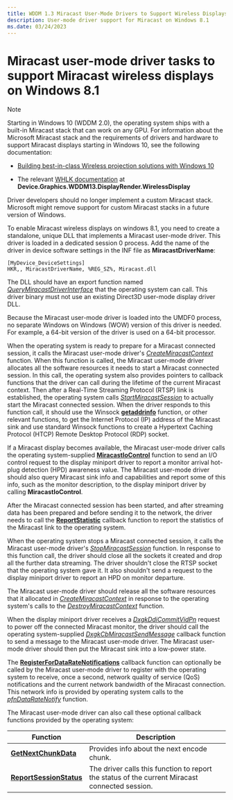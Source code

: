 ```yaml
---
title: WDDM 1.3 Miracast User-Mode Drivers to Support Wireless Displays
description: User-mode driver support for Miracast on Windows 8.1
ms.date: 03/24/2023
---
```


# Miracast user-mode driver tasks to support Miracast wireless displays on Windows 8.1

> [!NOTE]
> Starting in Windows 10 (WDDM 2.0), the operating system ships with a built-in Miracast stack that can work on any GPU. For information about the Microsoft Miracast stack and the requirements of drivers and hardware to support Miracast displays starting in Windows 10, see the following documentation:
>
> * [Building best-in-class Wireless projection solutions with Windows 10](/windows-hardware/design/device-experiences/wireless-projection)
>
> * The relevant [WHLK documentation](/windows-hardware/test/hlk/windows-hardware-lab-kit) at **Device.Graphics.WDDM13.DisplayRender.WirelessDisplay**
>
> Driver developers should no longer implement a custom Miracast stack. Microsoft might remove support for custom Miracast stacks in a future version of Windows.

To enable Miracast wireless displays on windows 8.1, you need to create a standalone, unique DLL that implements a Miracast user-mode driver. This driver is loaded in a dedicated session 0 process. Add the name of the driver in device software settings in the INF file as **MiracastDriverName**:

``` syntax
[MyDevice_DeviceSettings]
HKR,, MiracastDriverName, %REG_SZ%, Miracast.dll
```

The DLL should have an export function named [*QueryMiracastDriverInterface*](/windows-hardware/drivers/ddi/netdispumdddi/nc-netdispumdddi-query_miracast_driver_interface) that the operating system can call. This driver binary must not use an existing Direct3D user-mode display driver DLL.

Because the Miracast user-mode driver is loaded into the UMDF0 process, no separate Windows on Windows (WOW) version of this driver is needed. For example, a 64-bit version of the driver is used on a 64-bit processor.

When the operating system is ready to prepare for a Miracast connected session, it calls the Miracast user-mode driver's [*CreateMiracastContext*](/windows-hardware/drivers/ddi/netdispumdddi/nc-netdispumdddi-pfn_create_miracast_context) function. When this function is called, the Miracast user-mode driver allocates all the software resources it needs to start a Miracast connected session. In this call, the operating system also provides pointers to callback functions that the driver can call during the lifetime of the current Miracast context. Then after a Real-Time Streaming Protocol (RTSP) link is established, the operating system calls [*StartMiracastSession*](/windows-hardware/drivers/ddi/netdispumdddi/nc-netdispumdddi-pfn_start_miracast_session) to actually start the Miracast connected session. When the driver responds to this function call, it should use the Winsock [**getaddrinfo**](/windows/win32/api/ws2tcpip/nf-ws2tcpip-getaddrinfo) function, or other relevant functions, to get the Internet Protocol (IP) address of the Miracast sink and use standard Winsock functions to create a Hypertext Caching Protocol (HTCP) Remote Desktop Protocol (RDP) socket.

If a Miracast display becomes available, the Miracast user-mode driver calls the operating system-supplied [**MiracastIoControl**](/windows-hardware/drivers/ddi/netdispumdddi/nc-netdispumdddi-pfn_miracast_io_control) function to send an I/O control request to the display miniport driver to report a monitor arrival hot-plug detection (HPD) awareness value. The Miracast user-mode driver should also query Miracast sink info and capabilities and report some of this info, such as the monitor description, to the display miniport driver by calling **MiracastIoControl**.

After the Miracast connected session has been started, and after streaming data has been prepared and before sending it to the network, the driver needs to call the [**ReportStatistic**](/windows-hardware/drivers/ddi/netdispumdddi/nc-netdispumdddi-pfn_report_statistic) callback function to report the statistics of the Miracast link to the operating system.

When the operating system stops a Miracast connected session, it calls the Miracast user-mode driver's [*StopMiracastSession*](/windows-hardware/drivers/ddi/netdispumdddi/nc-netdispumdddi-pfn_stop_miracast_session) function. In response to this function call, the driver should close all the sockets it created and drop all the further data streaming. The driver shouldn't close the RTSP socket that the operating system gave it. It also shouldn't send a request to the display miniport driver to report an HPD on monitor departure.

The Miracast user-mode driver should release all the software resources that it allocated in [*CreateMiracastContext*](/windows-hardware/drivers/ddi/netdispumdddi/nc-netdispumdddi-pfn_create_miracast_context) in response to the operating system's calls to the [*DestroyMiracastContext*](/windows-hardware/drivers/ddi/netdispumdddi/nc-netdispumdddi-pfn_destroy_miracast_context) function.

When the display miniport driver receives a [*DxgkDdiCommitVidPn*](/windows-hardware/drivers/ddi/d3dkmddi/nc-d3dkmddi-dxgkddi_commitvidpn) request to power off the connected Miracast monitor, the driver should call the operating system-supplied [*DxgkCbMiracastSendMessage*](/windows-hardware/drivers/ddi/dispmprt/nc-dispmprt-dxgkcb_miracast_send_message) callback function to send a message to the Miracast user-mode driver. The Miracast user-mode driver should then put the Miracast sink into a low-power state.

The [**RegisterForDataRateNotifications**](/windows-hardware/drivers/ddi/netdispumdddi/nc-netdispumdddi-pfn_register_datarate_notifications) callback function can optionally be called by the Miracast user-mode driver to register with the operating system to receive, once a second, network quality of service (QoS) notifications and the current network bandwidth of the Miracast connection. This network info is provided by operating system calls to the [*pfnDataRateNotify*](/windows-hardware/drivers/ddi/netdispumdddi/nc-netdispumdddi-pfn_datarate_notification) function.

The Miracast user-mode driver can also call these optional callback functions provided by the operating system:

| Function | Description |
| -------- | ----------- |
| [**GetNextChunkData**](/windows-hardware/drivers/ddi/netdispumdddi/nc-netdispumdddi-pfn_get_next_chunk_data) | Provides info about the next encode chunk. |
| [**ReportSessionStatus**](/windows-hardware/drivers/ddi/netdispumdddi/nc-netdispumdddi-pfn_report_session_status) | The driver calls this function to report the status of the current Miracast connected session. |
